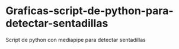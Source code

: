 # Graficas-script-de-python-para-detectar-sentadillas
Script de python con mediapipe para detectar sentadillas
